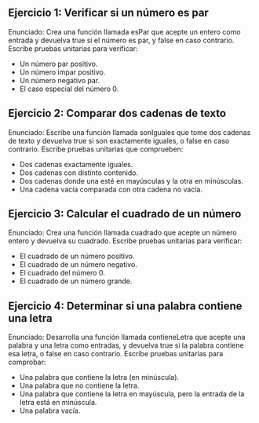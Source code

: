 
## Ejercicio 1: Verificar si un número es par

Enunciado:
Crea una función llamada esPar que acepte un entero como entrada y devuelva true si el número es par, y false en caso contrario. Escribe pruebas unitarias para verificar:
- Un número par positivo.
- Un número impar positivo.
- Un número negativo par.
- El caso especial del número 0.

## Ejercicio 2: Comparar dos cadenas de texto

Enunciado:
Escribe una función llamada sonIguales que tome dos cadenas de texto y devuelva true si son exactamente iguales, o false en caso contrario. Escribe pruebas unitarias que comprueben:
- Dos cadenas exactamente iguales.
- Dos cadenas con distinto contenido.
- Dos cadenas donde una esté en mayúsculas y la otra en minúsculas.
- Una cadena vacía comparada con otra cadena no vacía.

## Ejercicio 3: Calcular el cuadrado de un número

Enunciado:
Crea una función llamada cuadrado que acepte un número entero y devuelva su cuadrado. Escribe pruebas unitarias para verificar:
- El cuadrado de un número positivo.
- El cuadrado de un número negativo.
- El cuadrado del número 0.
- El cuadrado de un número grande.

## Ejercicio 4: Determinar si una palabra contiene una letra

Enunciado:
Desarrolla una función llamada contieneLetra que acepte una palabra y una letra como entradas, y devuelva true si la palabra contiene esa letra, o false en caso contrario. Escribe pruebas unitarias para comprobar:
- Una palabra que contiene la letra (en minúscula).
- Una palabra que no contiene la letra.
- Una palabra que contiene la letra en mayúscula, pero la entrada de la letra está en minúscula.
- Una palabra vacía.
